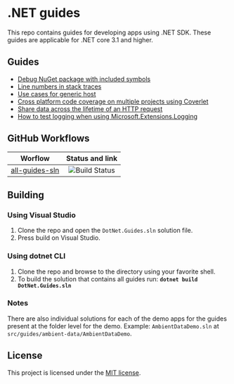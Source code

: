 # .NET guides

This repo contains guides for developing apps using .NET SDK. These guides are applicable for .NET core 3.1 and higher.

## Guides

* [Debug NuGet package with included symbols](./docs/guides/debug-pdg-included-on-nuget.md)
* [Line numbers in stack traces](./docs/guides/line-numbers-in-stack-traces.md)
* [Use cases for generic host](./docs/guides/generic-host-use-cases.md)
* [Cross platform code coverage on multiple projects using Coverlet](./docs/guides/code-coverage.md)
* [Share data across the lifetime of an HTTP request](./docs/guides/share-data-with-async-local.md)
* [How to test logging when using Microsoft.Extensions.Logging](./docs/guides/testing-logs.md)

## GitHub Workflows

| Worflow                   |      Status and link      |
|---------------------------|:-------------------------:|
| [all-guides-sln](https://github.com/edumserrano/dotnet-guides/blob/main/.github/workflows/all-guides-sln.yml)             |  ![Build Status](https://github.com/edumserrano/dotnet-guides/workflows/Build%20guides%20sln/badge.svg) |

## Building

### Using Visual Studio

1) Clone the repo and open the `DotNet.Guides.sln` solution file.
2) Press build on Visual Studio.

### Using dotnet CLI

1) Clone the repo and browse to the directory using your favorite shell.
2) To build the solution that contains all guides run: **`dotnet build DotNet.Guides.sln`**

### Notes

There are also individual solutions for each of the demo apps for the guides present at the folder level for the demo. Example: `AmbientDataDemo.sln` at `src/guides/ambient-data/AmbientDataDemo`.

## License

This project is licensed under the [MIT license](./LICENSE).
